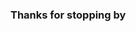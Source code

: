 ### Thanks for stopping by

<!--
**willbauer/willbauer** is a ✨ _special_ ✨ repository because its `README.md` (this file) appears on your GitHub profile.

I'm Will Bauer, a senior at the University of Nebraska-Lincoln's College of Journalism and Mass Communications. I'm a studying journalism, broadcasting and sports communications. Yes, that's three majors. And, yes, I'm a nerd. 

Currently, I'm a fellow at the Omaha World-Herald. Throughout college, I've made stops at NET - Nebraska's NPR Member Station, ESPN Lincoln and the campus newspaper - the Daily Nebraskan, among other things. I'd ideally love to combine my love of audio, data and journalism into a job when I gradute in December 2020, but we'll see if that ever happens. I'm particulary interested in investigative journalism and longform podcasts. Because I'm a big nerd, I'll probably go back to grad school when I can pay for it. 

As far as my data skills, they're getting better, slowly but surely. 
